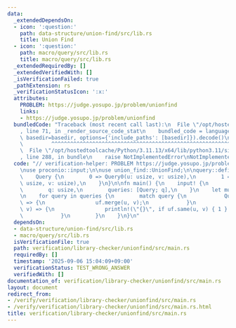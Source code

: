 ```yaml
---
data:
  _extendedDependsOn:
  - icon: ':question:'
    path: data-structure/union-find/src/lib.rs
    title: Union Find
  - icon: ':question:'
    path: macro/query/src/lib.rs
    title: macro/query/src/lib.rs
  _extendedRequiredBy: []
  _extendedVerifiedWith: []
  _isVerificationFailed: true
  _pathExtension: rs
  _verificationStatusIcon: ':x:'
  attributes:
    PROBLEM: https://judge.yosupo.jp/problem/unionfind
    links:
    - https://judge.yosupo.jp/problem/unionfind
  bundledCode: "Traceback (most recent call last):\n  File \"/opt/hostedtoolcache/Python/3.11.13/x64/lib/python3.11/site-packages/onlinejudge_verify/documentation/build.py\"\
    , line 71, in _render_source_code_stat\n    bundled_code = language.bundle(stat.path,\
    \ basedir=basedir, options={'include_paths': [basedir]}).decode()\n          \
    \         ^^^^^^^^^^^^^^^^^^^^^^^^^^^^^^^^^^^^^^^^^^^^^^^^^^^^^^^^^^^^^^^^^^^^^^^^^^^^^^^^^\n\
    \  File \"/opt/hostedtoolcache/Python/3.11.13/x64/lib/python3.11/site-packages/onlinejudge_verify/languages/rust.py\"\
    , line 288, in bundle\n    raise NotImplementedError\nNotImplementedError\n"
  code: "// verification-helper: PROBLEM https://judge.yosupo.jp/problem/unionfind\n\
    \nuse proconio::input;\n\nuse union_find::UnionFind;\n\nquery::define_query! {\n\
    \    Query {\n        0 => Query0(u: usize, v: usize),\n        1 => Query1(u:\
    \ usize, v: usize),\n    }\n}\n\nfn main() {\n    input! {\n        n: usize,\n\
    \        q: usize,\n        queries: [Query; q],\n    }\n    let mut uf = UnionFind::new(n);\n\
    \n    for query in queries {\n        match query {\n            Query0(u, v)\
    \ => {\n                uf.merge(u, v);\n            }\n            Query1(u,\
    \ v) => {\n                println!(\"{}\", if uf.same(u, v) { 1 } else { 0 });\n\
    \            }\n        }\n    }\n}\n"
  dependsOn:
  - data-structure/union-find/src/lib.rs
  - macro/query/src/lib.rs
  isVerificationFile: true
  path: verification/library-checker/unionfind/src/main.rs
  requiredBy: []
  timestamp: '2025-09-06 15:04:09+09:00'
  verificationStatus: TEST_WRONG_ANSWER
  verifiedWith: []
documentation_of: verification/library-checker/unionfind/src/main.rs
layout: document
redirect_from:
- /verify/verification/library-checker/unionfind/src/main.rs
- /verify/verification/library-checker/unionfind/src/main.rs.html
title: verification/library-checker/unionfind/src/main.rs
---
```

